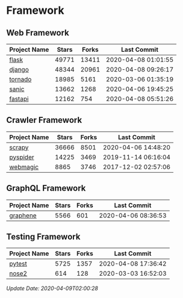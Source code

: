# Framework

## Web Framework

| Project Name | Stars | Forks | Last Commit |
| ------------ | ----- | ----- | ----------- |
| [flask](https://github.com/pallets/flask) | 49771 | 13411 | 2020-04-08 01:01:55 |
| [django](https://github.com/django/django) | 48344 | 20961 | 2020-04-08 09:26:17 |
| [tornado](https://github.com/tornadoweb/tornado) | 18985 | 5161 | 2020-03-06 01:35:19 |
| [sanic](https://github.com/huge-success/sanic) | 13662 | 1268 | 2020-04-06 19:45:25 |
| [fastapi](https://github.com/tiangolo/fastapi) | 12162 | 754 | 2020-04-08 05:51:26 |

## Crawler Framework

| Project Name | Stars | Forks | Last Commit |
| ------------ | ----- | ----- | ----------- |
| [scrapy](https://github.com/scrapy/scrapy) | 36666 | 8501 | 2020-04-06 14:48:20 |
| [pyspider](https://github.com/binux/pyspider) | 14225 | 3469 | 2019-11-14 06:16:04 |
| [webmagic](https://github.com/code4craft/webmagic) | 8865 | 3746 | 2017-12-02 02:57:06 |

## GraphQL Framework

| Project Name | Stars | Forks | Last Commit |
| ------------ | ----- | ----- | ----------- |
| [graphene](https://github.com/graphql-python/graphene) | 5566 | 601 | 2020-04-06 08:36:53 |

## Testing Framework

| Project Name | Stars | Forks | Last Commit |
| ------------ | ----- | ----- | ----------- |
| [pytest](https://github.com/pytest-dev/pytest) | 5725 | 1357 | 2020-04-08 17:36:42 |
| [nose2](https://github.com/nose-devs/nose2) | 614 | 128 | 2020-03-03 16:52:03 |

*Update Date: 2020-04-09T02:00:28*